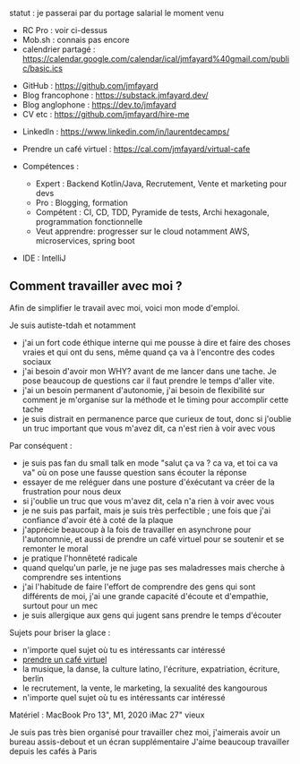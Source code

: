 statut : je passerai par du portage salarial le moment venu
* RC Pro : voir ci-dessus
* Mob.sh : connais pas encore
* calendrier partagé : https://calendar.google.com/calendar/ical/jmfayard%40gmail.com/public/basic.ics

- GitHub : https://github.com/jmfayard
- Blog francophone : https://substack.jmfayard.dev/
- Blog anglophone : https://dev.to/jmfayard
- CV etc : https://github.com/jmfayard/hire-me
* LinkedIn : https://www.linkedin.com/in/laurentdecamps/
- Prendre un café virtuel : https://cal.com/jmfayard/virtual-cafe

* Compétences :
  * Expert : Backend Kotlin/Java, Recrutement, Vente et marketing pour devs
  * Pro : Blogging, formation 
  * Compétent : CI, CD, TDD, Pyramide de tests, Archi hexagonale, programmation fonctionnelle
  * Veut apprendre: progresser sur le cloud notamment AWS, microservices, spring boot

* IDE : IntelliJ

## Comment travailler avec moi ?

Afin de simplifier le travail avec moi, voici mon mode d'emploi.

Je suis autiste-tdah et notamment
- j'ai un fort code éthique interne qui me pousse à dire et faire des choses vraies et qui ont du sens, même quand ça va à l'encontre des codes sociaux
- j'ai besoin d'avoir mon WHY? avant de me lancer dans une tache. Je pose beaucoup de questions car il faut prendre le temps d'aller vite.
- j'ai un besoin permanent d'autonomie, j'ai besoin de flexibilité sur comment je m'organise sur la méthode et le timing pour accomplir cette tache
- je suis distrait en permanence parce que curieux de tout, donc si j'oublie un truc important que vous m'avez dit, ca n'est rien à voir avec vous

Par conséquent : 
- je suis pas fan du small talk en mode "salut ça va ? ca va, et toi ca va va" où on pose une fausse question sans écouter la réponse
- essayer de me reléguer dans une posture d'éxécutant va créer de la frustration pour nous deux
- si j'oublie un truc que vous m'avez dit, cela n'a rien à voir avec vous
- je ne suis pas parfait, mais je suis très perfectible ; une fois que j'ai confiance d'avoir été à coté de la plaque 
- j'apprécie beaucoup à la fois de travailler en asynchrone pour l'autonomnie, et aussi de prendre un café virtuel pour se soutenir et se remonter le moral
- je pratique l'honnêteté radicale
- quand quelqu'un parle, je ne juge pas ses maladresses mais cherche à comprendre ses intentions
- j'ai l'habitude de faire l'effort de comprendre des gens qui sont différents de moi, j'ai une grande capacité d'écoute et d'empathie, surtout pour un mec
- je suis allergique aux gens qui jugent sans prendre le temps d'écouter

Sujets pour briser la glace : 
* n'importe quel sujet où tu es intéressants car intéressé
* [prendre un café virtuel](https://cal.com/jmfayard/virtual-cafe) 
* la musique, la danse, la culture latino, l'écriture, expatriation, écriture, berlin
* le recrutement, la vente, le marketing, la sexualité des kangourous
* n'importe quel sujet où tu es intéressants car intéressé
 
Matériel : 
MacBook Pro 13", M1, 2020
iMac 27" vieux

Je suis pas très bien organisé pour travailler chez moi, j'aimerais avoir  un bureau assis-debout et un écran supplémentaire
J'aime beaucoup travailler depuis les cafés à Paris
